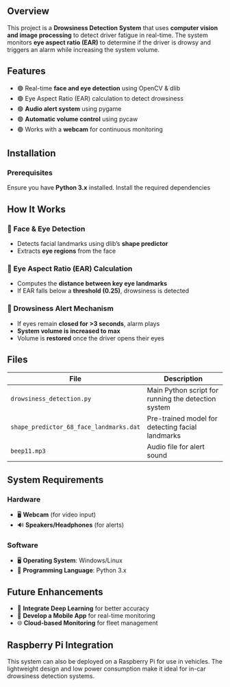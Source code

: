 ## Overview  
This project is a **Drowsiness Detection System** that uses **computer vision and image processing** to detect driver fatigue in real-time. The system monitors **eye aspect ratio (EAR)** to determine if the driver is drowsy and triggers an alarm while increasing the system volume.

## Features  
- 🟢 Real-time **face and eye detection** using OpenCV & dlib  
- 🟢 Eye Aspect Ratio (EAR) calculation to detect drowsiness  
- 🟢 **Audio alert system** using pygame  
- 🟢 **Automatic volume control** using pycaw  
- 🟢 Works with a **webcam** for continuous monitoring  

## Installation  

### Prerequisites  
Ensure you have **Python 3.x** installed. Install the required dependencies

## How It Works

### 🔹 Face & Eye Detection  
- Detects facial landmarks using dlib’s **shape predictor**  
- Extracts **eye regions** from the face  

### 🔹 Eye Aspect Ratio (EAR) Calculation  
- Computes the **distance between key eye landmarks**  
- If EAR falls below a **threshold (0.25)**, drowsiness is detected  

### 🔹 Drowsiness Alert Mechanism  
- If eyes remain **closed for >3 seconds**, alarm plays  
- **System volume is increased to max**  
- Volume is **restored** once the driver opens their eyes  

## Files  

| File | Description |
|------|------------|
| `drowsiness_detection.py` | Main Python script for running the detection system |
| `shape_predictor_68_face_landmarks.dat` | Pre-trained model for detecting facial landmarks |
| `beep11.mp3` | Audio file for alert sound |

## System Requirements  

### Hardware  
- 🖥️ **Webcam** (for video input)  
- 🔊 **Speakers/Headphones** (for alerts)  

### Software  
- 🖥️ **Operating System**: Windows/Linux  
- 🐍 **Programming Language**: Python 3.x  

## Future Enhancements  
- 🚀 **Integrate Deep Learning** for better accuracy  
- 📱 **Develop a Mobile App** for real-time monitoring  
- 🌐 **Cloud-based Monitoring** for fleet management

## Raspberry Pi Integration
This system can also be deployed on a Raspberry Pi for use in vehicles. The lightweight design and low power consumption make it ideal for in-car drowsiness detection systems.
